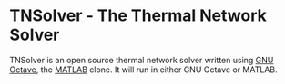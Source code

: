 # TNSolver - The Thermal Network Solver

TNSolver is an open source thermal network solver written using 
[GNU Octave](https://octave.org/), the [MATLAB](https://www.mathworks.com/) clone. 
It will run in either GNU Octave or MATLAB.


